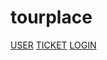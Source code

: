 # tourplace


[USER](https://github.com/firewithwind/tourplace/tree/master/doc/user)
[TICKET](https://github.com/firewithwind/tourplace/tree/master/doc/ticket)
[LOGIN](https://github.com/firewithwind/tourplace/tree/master/doc/login)
